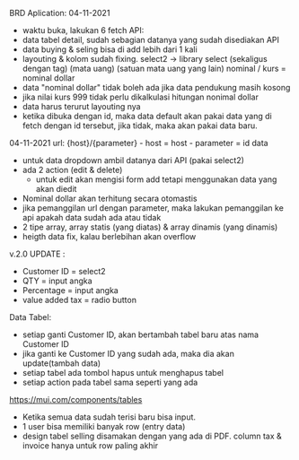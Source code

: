BRD Aplication:
04-11-2021

- waktu buka, lakukan 6 fetch API:
- data tabel detail, sudah sebagian datanya yang sudah disediakan API
- data buying & seling bisa di add lebih dari 1 kali
- layouting & kolom sudah fixing.
  select2 -> library select (sekaligus dengan tag)
  (mata uang) (satuan mata uang yang lain)
  nominal / kurs = nominal dollar
- data "nominal dollar" tidak boleh ada jika data pendukung masih kosong
- jika nilai kurs 999 tidak perlu dikalkulasi hitungan nonimal dollar
- data harus terurut layouting nya
- ketika dibuka dengan id, maka data default akan pakai data yang di fetch dengan id tersebut, jika tidak, maka akan pakai data baru.

04-11-2021
url: {host}/{parameter} - host = host - parameter = id data

- untuk data dropdown ambil datanya dari API (pakai select2)
- ada 2 action (edit & delete)
  - untuk edit akan mengisi form add tetapi menggunakan data yang akan diedit
- Nominal dollar akan terhitung secara otomastis
- jika pemanggilan url dengan parameter, maka lakukan pemanggilan ke api apakah data sudah ada atau tidak
- 2 tipe array, array statis (yang diatas) & array dinamis (yang dinamis)
- heigth data fix, kalau berlebihan akan overflow

v.2.0
UPDATE :

- Customer ID = select2
- QTY = input angka
- Percentage = input angka
- value added tax = radio button

Data Tabel:

- setiap ganti Customer ID, akan bertambah tabel baru atas nama Customer ID
- jika ganti ke Customer ID yang sudah ada, maka dia akan update(tambah data)
- setiap tabel ada tombol hapus untuk menghapus tabel
- setiap action pada tabel sama seperti yang ada

https://mui.com/components/tables

- Ketika semua data sudah terisi baru bisa input.
- 1 user bisa memiliki banyak row (entry data)
- design tabel selling disamakan dengan yang ada di PDF. column tax & invoice hanya untuk row paling akhir
